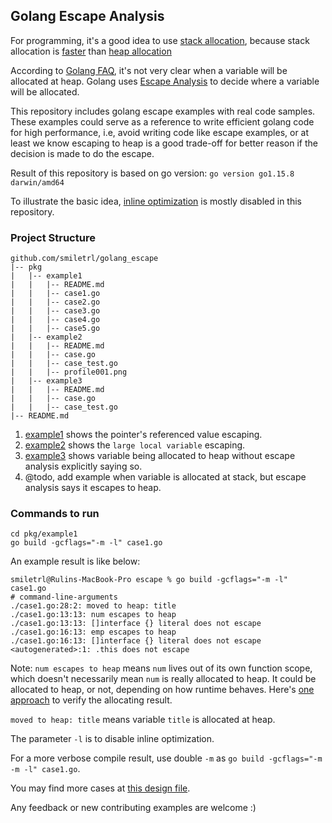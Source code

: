 ## Golang Escape Analysis

For programming, it's a good idea to use [stack allocation](https://en.wikipedia.org/wiki/Stack-based_memory_allocation), because stack allocation is [faster](https://stackoverflow.com/questions/161053/which-is-faster-stack-allocation-or-heap-allocation) than [heap allocation](https://en.wikipedia.org/wiki/Memory_management#DYNAMIC)

According to [Golang FAQ](https://golang.org/doc/faq#stack_or_heap), it's not very 
clear when a variable will be allocated at heap. Golang uses [Escape Analysis](https://github.com/golang/go/wiki/CompilerOptimizations#escape-analysis) to decide where a variable will be allocated.

This repository includes golang escape examples with real code samples. These examples could serve as a reference to write efficient golang code for high performance, i.e, avoid writing code like escape examples, or at least we know escaping to heap is a good trade-off for better reason if the decision is made to do the escape.

Result of this repository is based on go version: `go version go1.15.8 darwin/amd64`

To illustrate the basic idea, [inline optimization](https://github.com/golang/go/wiki/CompilerOptimizations#function-inlining) is mostly disabled in this repository.

### Project Structure

```
github.com/smiletrl/golang_escape
|-- pkg
|   |-- example1
|   |   |-- README.md
|   |   |-- case1.go
|   |   |-- case2.go
|   |   |-- case3.go
|   |   |-- case4.go
|   |   |-- case5.go
|   |-- example2
|   |   |-- README.md
|   |   |-- case.go
|   |   |-- case_test.go
|   |   |-- profile001.png
|   |-- example3
|   |   |-- README.md
|   |   |-- case.go
|   |   |-- case_test.go
|-- README.md
```

1. [example1](https://github.com/smiletrl/golang_escape/blob/master/pkg/example1/README.md) shows the pointer's referenced value escaping.
2. [example2](https://github.com/smiletrl/golang_escape/blob/master/pkg/example2/README.md) shows the `large local variable` escaping.
3. [example3](https://github.com/smiletrl/golang_escape/blob/master/pkg/example3/README.md) shows variable being allocated to heap without escape analysis explicitly saying so.
4. @todo, add example when variable is allocated at stack, but escape analysis says it escapes to heap.

### Commands to run

```
cd pkg/example1
go build -gcflags="-m -l" case1.go
```

An example result is like below:

```
smiletrl@Rulins-MacBook-Pro escape % go build -gcflags="-m -l" case1.go
# command-line-arguments
./case1.go:28:2: moved to heap: title
./case1.go:13:13: num escapes to heap
./case1.go:13:13: []interface {} literal does not escape
./case1.go:16:13: emp escapes to heap
./case1.go:16:13: []interface {} literal does not escape
<autogenerated>:1: .this does not escape
```

Note: `num escapes to heap` means `num` lives out of its own function scope, which doesn't necessarily mean `num` is really allocated to heap. It could be allocated to heap, or not, depending on how runtime behaves. Here's [one approach](https://smiletrl.github.io/post/golang-local-large-heap-allocated-variable/#verification-of-escaping-result) to verify the allocating result.

`moved to heap: title` means variable `title` is allocated at heap.

The parameter `-l` is to disable inline optimization.

For a more verbose compile result, use double `-m` as `go build -gcflags="-m -m -l" case1.go`.

You may find more cases at [this design file](https://docs.google.com/document/d/1CxgUBPlx9iJzkz9JWkb6tIpTe5q32QDmz8l0BouG0Cw/preview).

Any feedback or new contributing examples are welcome :)
